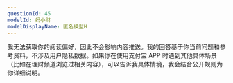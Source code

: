 ```yaml
---
questionId: 45
modelId: 蚂小财
modelDisplayName: 匿名模型H
---
```

我无法获取你的阅读偏好，因此不会影响内容推送。我的回答基于你当前问题和参考资料，不涉及用户隐私数据。如果你在使用支付宝 APP 时遇到其他具体场景（比如在理财频道浏览过相关内容），可以告诉我具体情境，我会结合公开规则为你详细说明。